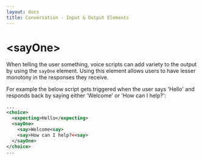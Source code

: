 ```yaml
---
layout: docs
title: Conversation - Input & Output Elements
---
```

# &lt;sayOne&gt;

When telling the user something, voice scripts can add variety to the output by using the `sayOne` element. Using this element allows users to have lesser monotony in the responses they receive.

For example the below script gets triggered when the user says 'Hello' and responds back by saying either 'Welcome' or 'How can I help?':
```xml
...
<choice>
  <expecting>Hello</expecting>
  <sayOne>
    <say>Welcome<say>
    <say>How can I help?<<say>
  </sayOne>
</choice>
...
```
